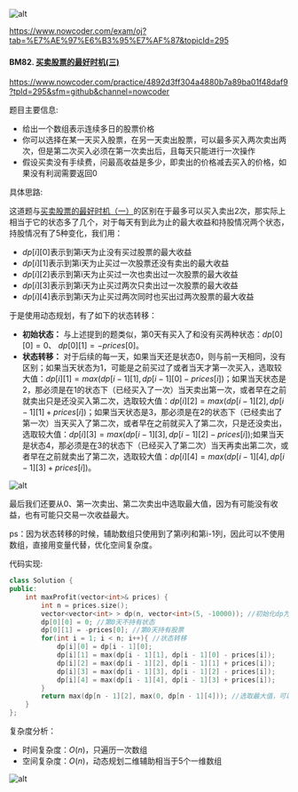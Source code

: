![alt](https://uploadfiles.nowcoder.com/bm/top101-head.jpg)

https://www.nowcoder.com/exam/oj?tab=%E7%AE%97%E6%B3%95%E7%AF%87&topicId=295

#### BM82. [买卖股票的最好时机(三)](https://www.nowcoder.com/practice/4892d3ff304a4880b7a89ba01f48daf9?tpId=295&sfm=github&channel=nowcoder)

https://www.nowcoder.com/practice/4892d3ff304a4880b7a89ba01f48daf9?tpId=295&sfm=github&channel=nowcoder

题目主要信息:
- 给出一个数组表示连续多日的股票价格
- 你可以选择在某一天买入股票，在另一天卖出股票，可以最多买入两次卖出两次，但是第二次买入必须在第一次卖出后，且每天只能进行一次操作
- 假设买卖没有手续费，问最高收益是多少，即卖出的价格减去买入的价格，如果没有利润需要返回0

具体思路:

这道题与[买卖股票的最好时机（一）](https://blog.nowcoder.net/n/5fd858eb8ff343389f11629cd6017fa7)的区别在于最多可以买入卖出2次，那实际上相当于它的状态多了几个，对于每天有到此为止的最大收益和持股情况两个状态，持股情况有了5种变化，我们用：
- $dp[i][0]$表示到第i天为止没有买过股票的最大收益
- $dp[i][1]$表示到第i天为止买过一次股票还没有卖出的最大收益
- $dp[i][2]$表示到第i天为止买过一次也卖出过一次股票的最大收益
- $dp[i][3]$表示到第i天为止买过两次只卖出过一次股票的最大收益
- $dp[i][4]$表示到第i天为止买过两次同时也买出过两次股票的最大收益

于是使用动态规划，有了如下的状态转移：

- **初始状态：** 与上述提到的题类似，第0天有买入了和没有买两种状态：$dp[0][0] = 0$、
        $dp[0][1] = -prices[0]$。
- **状态转移：** 对于后续的每一天，如果当天还是状态0，则与前一天相同，没有区别；如果当天状态为1，可能是之前买过了或者当天才第一次买入，选取较大值：$dp[i][1] = max(dp[i - 1][1], dp[i - 1][0] - prices[i])$；如果当天状态是2，那必须是在1的状态下（已经买入了一次）当天卖出第一次，或者早在之前就卖出只是还没买入第二次，选取较大值：$dp[i][2] = max(dp[i - 1][2], dp[i - 1][1] + prices[i])$；如果当天状态是3，那必须是在2的状态下（已经卖出了第一次）当天买入了第二次，或者早在之前就买入了第二次，只是还没卖出，选取较大值：$dp[i][3] = max(dp[i - 1][3], dp[i - 1][2] - prices[i])$;如果当天是状态4，那必须是在3的状态下（已经买入了第二次）当天再卖出第二次，或者早在之前就卖出了第二次，选取较大值：$dp[i][4] = max(dp[i - 1][4], dp[i - 1][3] + prices[i])$。

![alt](https://uploadfiles.nowcoder.com/images/20220219/397721558_1645262540948/8C61C80AE17960D42B310FDF74C56E12)

最后我们还要从0、第一次卖出、第二次卖出中选取最大值，因为有可能没有收益，也有可能只交易一次收益最大。

ps：因为状态转移的时候，辅助数组只使用到了第i列和第i-1列，因此可以不使用数组，直接用变量代替，优化空间复杂度。

代码实现:
```cpp
class Solution {
public:
    int maxProfit(vector<int>& prices) {
        int n = prices.size();
        vector<vector<int> > dp(n, vector<int>(5, -10000)); //初始化dp为最小
        dp[0][0] = 0; //第0天不持有状态
        dp[0][1] = -prices[0]; //第0天持有股票
        for(int i = 1; i < n; i++){ //状态转移
            dp[i][0] = dp[i - 1][0]; 
            dp[i][1] = max(dp[i - 1][1], dp[i - 1][0] - prices[i]);
            dp[i][2] = max(dp[i - 1][2], dp[i - 1][1] + prices[i]);
            dp[i][3] = max(dp[i - 1][3], dp[i - 1][2] - prices[i]);
            dp[i][4] = max(dp[i - 1][4], dp[i - 1][3] + prices[i]);
        }
        return max(dp[n - 1][2], max(0, dp[n - 1][4])); //选取最大值，可以只操作一次
    }
};
```

复杂度分析：
- 时间复杂度：$O(n)$，只遍历一次数组
- 空间复杂度：$O(n)$，动态规划二维辅助相当于5个一维数组

![alt](https://uploadfiles.nowcoder.com/bm/top101-tail.jpg)